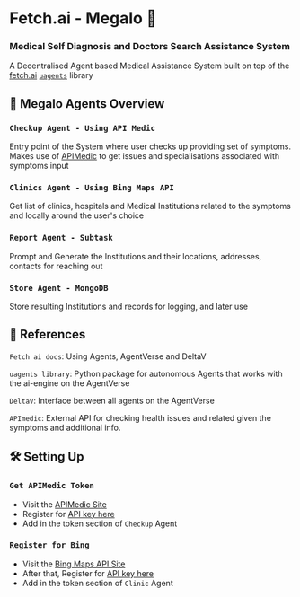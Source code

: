
# Fetch.ai - Megalo  📣
### Medical **Self Diagnosis** and **Doctors Search** Assistance System 


A Decentralised Agent based Medical Assistance System built on top of the [fetch.ai](https://fetch.ai/)  [`uagents`](https://pypi.org/project/uagents/) library








 




## 🤖 Megalo Agents Overview
### `Checkup Agent - Using API Medic`    
Entry point of the System where user checks up providing set of symptoms. 
Makes use of [APIMedic](https://apimedic.com/) to get issues
and specialisations associated with symptoms input


### `Clinics Agent - Using Bing Maps API`    
Get list of clinics, hospitals and Medical Institutions related to the symptoms and locally around the user's choice


### `Report Agent - Subtask`    
Prompt and Generate the Institutions and their locations, addresses, contacts for reaching out


### `Store Agent - MongoDB`    
Store resulting Institutions and records for logging, and later use






## 🔗 References


`Fetch ai docs`: Using Agents, AgentVerse and DeltaV

`uagents library`: Python package for autonomous Agents that works with the ai-engine on the AgentVerse

`DeltaV`: Interface between all agents on the AgentVerse

`APImedic`: External API for checking health issues and related given the symptoms and additional info.







## 🛠️  Setting Up

### `Get APIMedic Token`    
- Visit the [APIMedic Site](https://apimedic.com/apikeys)
- Register for [API key here](https://apimedic.com/apikeys)
- Add in the token section of `Checkup` Agent


### `Register for Bing`    
- Visit the [Bing Maps API Site](https://www.microsoft.com/en-us/maps/bing-maps/choose-your-bing-maps-api)
- After that, Register for [API key here](https://www.bingmapsportal.com/Application)
- Add in the token section of `Clinic` Agent


